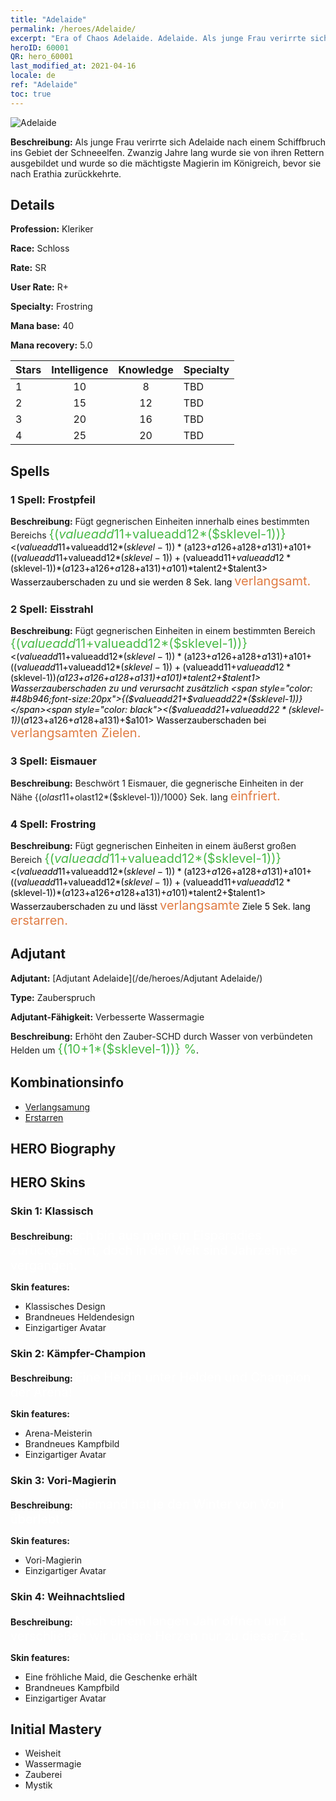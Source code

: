 ```yaml
---
title: "Adelaide"
permalink: /heroes/Adelaide/
excerpt: "Era of Chaos Adelaide. Adelaide. Als junge Frau verirrte sich Adelaide nach einem Schiffbruch ins Gebiet der Schneeelfen. Zwanzig Jahre lang wurde sie von ihren Rettern ausgebildet und wurde so die mächtigste Magierin im Königreich, bevor sie nach Erathia zurückkehrte."
heroID: 60001
QR: hero_60001
last_modified_at: 2021-04-16
locale: de
ref: "Adelaide"
toc: true
---
```

  ![Adelaide](/images/h/h_Adelaide.jpg)

 **Beschreibung:** Als junge Frau verirrte sich Adelaide nach einem Schiffbruch ins Gebiet der Schneeelfen. Zwanzig Jahre lang wurde sie von ihren Rettern ausgebildet und wurde so die mächtigste Magierin im Königreich, bevor sie nach Erathia zurückkehrte.
## Details
 **Profession:** Kleriker

 **Race:** Schloss

 **Rate:** SR

 **User Rate:** R+

 **Specialty:** Frostring

 **Mana base:** 40

 **Mana recovery:** 5.0


  | Stars   |  Intelligence  |    Knowledge   |      Specialty     |
  |---------|:---------------:|:---------------:|--------------------|
  |    1    | 10 | 8 | TBD |
  |    2    | 15 | 12 | TBD |
  |    3    | 20 | 16 | TBD |
  |    4    | 25 | 20 | TBD |

## Spells
### 1 Spell: Frostpfeil
 **Beschreibung:** Fügt gegnerischen Einheiten innerhalb eines bestimmten Bereichs <span style="color: #48b946;font-size:20px">{($valueadd11+$valueadd12*($sklevel-1))}</span><span style="color: black"><($valueadd11+$valueadd12*($sklevel-1))*($a123+$a126+$a128+$a131)+$a101+(($valueadd11+$valueadd12*($sklevel-1))+($valueadd11+$valueadd12*($sklevel-1))*($a123+$a126+$a128+$a131)+$a101)*$talent2+$talent3> Wasserzauberschaden zu und sie werden 8 Sek. lang <span style="color: #e07c44;font-size:20px">verlangsamt.</span><span style="color: black">

### 2 Spell: Eisstrahl
 **Beschreibung:** Fügt gegnerischen Einheiten in einem bestimmten Bereich <span style="color: #48b946;font-size:20px">{($valueadd11+$valueadd12*($sklevel-1))}</span><span style="color: black"><($valueadd11+$valueadd12*($sklevel-1))*($a123+$a126+$a128+$a131)+$a101+(($valueadd11+$valueadd12*($sklevel-1))+($valueadd11+$valueadd12*($sklevel-1))*($a123+$a126+$a128+$a131)+$a101)*$talent2+$talent1> Wasserzauberschaden zu und verursacht zusätzlich <span style="color: #48b946;font-size:20px">{($valueadd21+$valueadd22*($sklevel-1))}</span><span style="color: black"><($valueadd21+$valueadd22*($sklevel-1))*($a123+$a126+$a128+$a131)+$a101> Wasserzauberschaden bei <span style="color: #e07c44;font-size:20px">verlangsamten Zielen.</span><span style="color: black">

### 3 Spell: Eismauer
 **Beschreibung:** Beschwört 1 Eismauer, die gegnerische Einheiten in der Nähe {($olast11+$olast12*($sklevel-1))/1000} Sek. lang <span style="color: #e07c44;font-size:20px">einfriert.</span><span style="color: black">

### 4 Spell: Frostring
 **Beschreibung:** Fügt gegnerischen Einheiten in einem äußerst großen Bereich <span style="color: #48b946;font-size:20px">{($valueadd11+$valueadd12*($sklevel-1))}</span><span style="color: black"><($valueadd11+$valueadd12*($sklevel-1))*($a123+$a126+$a128+$a131)+$a101+(($valueadd11+$valueadd12*($sklevel-1))+($valueadd11+$valueadd12*($sklevel-1))*($a123+$a126+$a128+$a131)+$a101)*$talent2+$talent1> Wasserzauberschaden zu und lässt <span style="color: #e07c44;font-size:20px">verlangsamte</span><span style="color: black"> Ziele 5 Sek. lang <span style="color: #e07c44;font-size:20px">erstarren.</span><span style="color: black">


## Adjutant

 **Adjutant:**  [Adjutant Adelaide](/de/heroes/Adjutant Adelaide/) 

 **Type:**  Zauberspruch 

 **Adjutant-Fähigkeit:**  Verbesserte Wassermagie 

 **Beschreibung:** Erhöht den Zauber-SCHD durch Wasser von verbündeten Helden um <span style="color: #48b946;font-size:20px">{(10+1*($sklevel-1))} %</span><span style="color: black">.

## Kombinationsinfo

* [Verlangsamung](/de/combination/Verlangsamung/) 
* [Erstarren](/de/combination/Erstarren/) 

## HERO Biography

## HERO Skins
### Skin 1: **Klassisch**

 **Beschreibung:** <span style="color: #ffffff;font-size:20px">Ich bin aus meinem Eisparadies zurückgekehrt, doch in der Welt sind Jahrzehnte vergangen.</span>

 **Skin features:** 

   - Klassisches Design
   - Brandneues Heldendesign
   - Einzigartiger Avatar

### Skin 2: **Kämpfer-Champion**

 **Beschreibung:** <span style="color: #ffffff;font-size:20px">Eine Heldin unter Helden und Champion der Arena! </span>

 **Skin features:** 

   - Arena-Meisterin
   - Brandneues Kampfbild
   - Einzigartiger Avatar

### Skin 3: **Vori-Magierin**

 **Beschreibung:** <span style="color: #ffffff;font-size:20px">Niemand hat je den Winter von Vori überlebt.</span>

 **Skin features:** 

   - Vori-Magierin
   - Einzigartiger Avatar

### Skin 4: **Weihnachtslied**

 **Beschreibung:** <span style="color: #ffffff;font-size:20px">Nach einem langen Jahr öffnen und verschließen wir unsere Herzen nur zu dieser Zeit.</span>

 **Skin features:** 

   - Eine fröhliche Maid, die Geschenke erhält
   - Brandneues Kampfbild
   - Einzigartiger Avatar


## Initial Mastery
   - Weisheit
   - Wassermagie
   - Zauberei
   - Mystik
